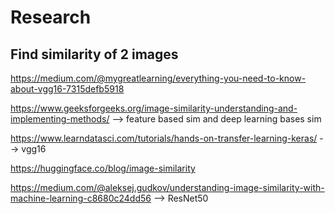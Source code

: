 # Research
## Find similarity of 2 images
https://medium.com/@mygreatlearning/everything-you-need-to-know-about-vgg16-7315defb5918

https://www.geeksforgeeks.org/image-similarity-understanding-and-implementing-methods/ --> feature based sim and deep learning bases sim 

https://www.learndatasci.com/tutorials/hands-on-transfer-learning-keras/ --> vgg16

https://huggingface.co/blog/image-similarity 

https://medium.com/@aleksej.gudkov/understanding-image-similarity-with-machine-learning-c8680c24dd56 --> ResNet50